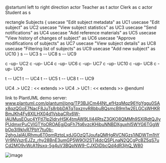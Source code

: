 @startuml
left to right direction
actor Teacher as t
actor Clerk as c
actor Student as s

rectangle Subjects {
  usecase "Edit subject metadata" as UC1
  usecase "Edit subject" as UC2
  usecase "View subject statistics" as UC3
  usecase "Send notifications" as UC4
  usecase "Add reference materials" as UC5
  usecase "View history of changes of subject" as UC6
  usecase "Approve modifications of subjects" as UC7
  usecase "View subject details" as UC8
  usecase "Filtering list of subjects" as UC9
  usecase "Add new subject" as UC10
}
s -- UC3
s -- UC8
s -- UC9

c -up- UC2
c -up- UC4
c -up- UC6
c -up- UC7
c -up- UC10
c -up- UC8
c -up- UC9

t -- UC1
t -- UC4
t -- UC5
t -- UC8
t -- UC9

UC4 .> UC2 : << extends >>
UC4 .> UC1 : << extends >>
@enduml

link to PlantUML demo server: www.plantuml.com/plantuml/png/TP3BJiCm44Nt_efHzqMqz96YgYggu0SAx8qzQGoE7NacF8JuTs8rbbDATqTpxznvR8bbuBQsmcB9m1w2ELGCsWHKRBmJKh4Fy8XILHX04d1VsbaCRx6W-iAUMusEOuc4YFtI7Ip2ldrvHSK4tmAW9LII44RtsZ3GKO8QMMh9SXIRdtQJIyPUdmxrPuCVIGTYoOROAEgjDqFh7fq6vzcKHibuNNBDXguxhI5WYG6TGgWbOp3I9klyR7PbY7tu0b-2ghgJaIAURhmu6T0qmRztqLxdJGOzQTJoufaQMHgRVCNGzs1iNDWTm1hYVr9NVszrEJZz_rhy28BnE3umGP5W9OI2STj4dcQSPLnaN2QCgPcBZ5qS7uCd2MO9vWcA19sxq-5g4uV3BQpNW9-CJXDiDbcQd4dR3jhQ_W80

![image](https://github.com/vestr-at-work/mff-uk-introduction-to-software-engineering/assets/32305565/e9bd8e22-6d7b-4666-9da1-54cf15c63675)

